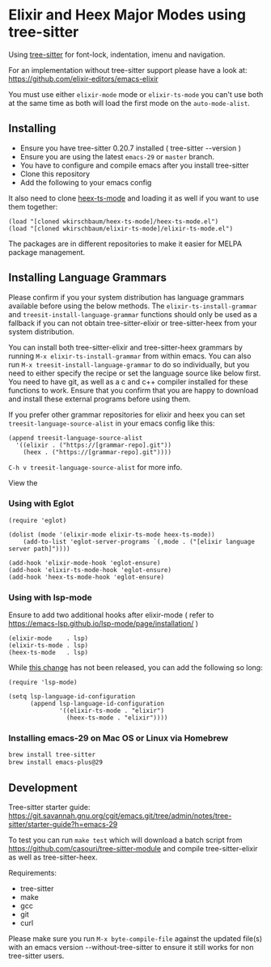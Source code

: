 # Elixir and Heex Major Modes using tree-sitter

Using [tree-sitter](https://tree-sitter.github.io/tree-sitter/) for font-lock, indentation, imenu and navigation.

For an implementation without tree-sitter support please have a
look at: https://github.com/elixir-editors/emacs-elixir

You must use either `elixir-mode` mode or `elixir-ts-mode` you can't
use both at the same time as both will load the first mode on the
`auto-mode-alist`.

## Installing

- Ensure you have tree-sitter 0.20.7 installed ( tree-sitter --version )
- Ensure you are using the latest `emacs-29` or `master` branch.
- You have to configure and compile emacs after you install tree-sitter
- Clone this repository
- Add the following to your emacs config

It also need to clone 
[heex-ts-mode](https://github.com/wkirschbaum/heex-ts-mode) and
loading it as well if you want to use them together:

```elisp
(load "[cloned wkirschbaum/heex-ts-mode]/heex-ts-mode.el")
(load "[cloned wkirschbaum/elixir-ts-mode]/elixir-ts-mode.el")
```

The packages are in different repositories to make it easier for MELPA
package management.


## Installing Language Grammars

Please confirm if you your system distribution has language grammars
available before using the below methods. The
`elixir-ts-install-grammar` and `treesit-install-language-grammar`
functions should only be used as a fallback if you can not obtain
tree-sitter-elixir or tree-sitter-heex from your system distribution.

You can install both tree-sitter-elixir and tree-sitter-heex grammars
by running `M-x elixir-ts-install-grammar` from within emacs. You can
also run `M-x treesit-install-language-grammar` to do so individually,
but you need to either specify the recipe or set the language source
like below first. You need to have git, as well as a c and c++
compiler installed for these functions to work. Ensure that you
confirm that you are happy to download and install these external
programs before using them.

If you prefer other grammar repositories for elixir and heex you can
set `treesit-language-source-alist` in your emacs config like this:

```elisp
(append treesit-language-source-alist
  '((elixir . ("https://[grammar-repo].git"))
    (heex . ("https://[grammar-repo].git"))))
```

`C-h v treesit-language-source-alist` for more info.

View the 

### Using with Eglot

```elisp
(require 'eglot)

(dolist (mode '(elixir-mode elixir-ts-mode heex-ts-mode))
    (add-to-list 'eglot-server-programs `(,mode . ("[elixir language server path]"))))

(add-hook 'elixir-mode-hook 'eglot-ensure)
(add-hook 'elixir-ts-mode-hook 'eglot-ensure)
(add-hook 'heex-ts-mode-hook 'eglot-ensure)
```

### Using with lsp-mode

Ensure to add two additional hooks after elixir-mode ( refer to
https://emacs-lsp.github.io/lsp-mode/page/installation/ )

```
(elixir-mode    . lsp)
(elixir-ts-mode . lsp)
(heex-ts-mode   . lsp)
```

While [this change](https://github.com/emacs-lsp/lsp-mode/pull/3883)
has not been released, you can add the following so long:

```elisp
(require 'lsp-mode)

(setq lsp-language-id-configuration
      (append lsp-language-id-configuration
              '((elixir-ts-mode . "elixir")
                (heex-ts-mode . "elixir"))))
```

### Installing emacs-29 on Mac OS or Linux via Homebrew

```bash
brew install tree-sitter
brew install emacs-plus@29
```

## Development

Tree-sitter starter guide: https://git.savannah.gnu.org/cgit/emacs.git/tree/admin/notes/tree-sitter/starter-guide?h=emacs-29

To test you can run `make test` which will download a batch script
from https://github.com/casouri/tree-sitter-module and compile
tree-sitter-elixir as well as tree-sitter-heex. 

Requirements:

- tree-sitter
- make
- gcc
- git
- curl


Please make sure you run `M-x byte-compile-file` against the updated
file(s) with an emacs version --without-tree-sitter to ensure it still
works for non tree-sitter users. 
